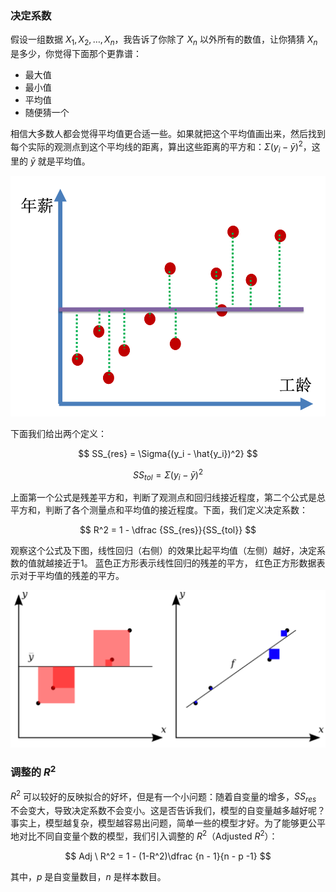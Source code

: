 ### 决定系数

假设一组数据 $X_1, X_2, …, X_n$，我告诉了你除了 $X_n$ 以外所有的数值，让你猜猜 $X_n$ 是多少，你觉得下面那个更靠谱： 

* 最大值
* 最小值
* 平均值
* 随便猜一个

相信大多数人都会觉得平均值更合适一些。如果就把这个平均值画出来，然后找到每个实际的观测点到这个平均线的距离，算出这些距离的平方和：$\Sigma{(y_i - \bar{y})^2}$，这里的 $\bar{y}$ 就是平均值。

![](/assets/images/ai/models/01/mean.png)

下面我们给出两个定义：

$$
SS_{res} = \Sigma{(y_i - \hat{y_i})^2}
$$

$$
SS_{tol} = \Sigma{(y_i - \bar{y})^2}
$$

上面第一个公式是残差平方和，判断了观测点和回归线接近程度，第二个公式是总平方和，判断了各个测量点和平均值的接近程度。下面，我们定义决定系数：

$$
R^2 = 1 - \dfrac {SS_{res}}{SS_{tol}}
$$

观察这个公式及下图，线性回归（右侧）的效果比起平均值（左侧）越好，决定系数的值就越接近于1。 蓝色正方形表示线性回归的残差的平方， 红色正方形数据表示对于平均值的残差的平方。

![](/assets/images/ai/models/01/r.png) 

### 调整的 $R^2$

$R^2$ 可以较好的反映拟合的好坏，但是有一个小问题：随着自变量的增多，$SS_{res}$ 不会变大，导致决定系数不会变小。这是否告诉我们，模型的自变量越多越好呢？事实上，模型越复杂，模型越容易出问题，简单一些的模型才好。为了能够更公平地对比不同自变量个数的模型，我们引入调整的 $R^2$（Adjusted $R^2$）：

$$
Adj \ R^2 = 1 - (1-R^2)\dfrac {n - 1}{n - p -1}
$$

其中，$p$ 是自变量数目，$n$ 是样本数目。